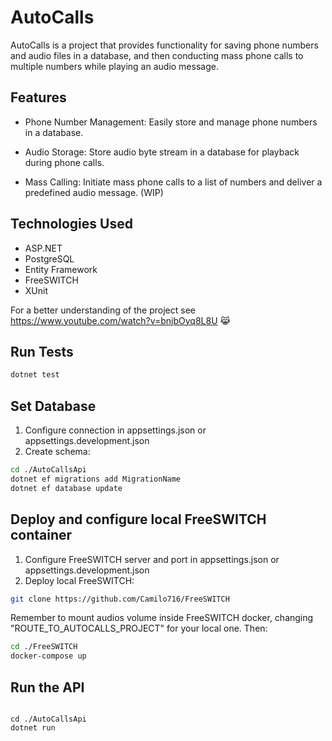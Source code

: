 # AutoCalls

AutoCalls is a project that provides functionality for saving phone numbers and audio files in a database, and then conducting mass phone calls to multiple numbers while playing an audio message.

## Features

- Phone Number Management: Easily store and manage phone numbers in a database.

- Audio Storage: Store audio byte stream in a database for playback during phone calls.

- Mass Calling: Initiate mass phone calls to a list of numbers and deliver a predefined audio message. (WIP)

## Technologies Used

- ASP.NET
- PostgreSQL
- Entity Framework
- FreeSWITCH
- XUnit

For a better understanding of the project see <https://www.youtube.com/watch?v=bnjbOyq8L8U> 😹

## Run Tests

``` bash
dotnet test
```

## Set Database

1. Configure connection in appsettings.json or appsettings.development.json
2. Create schema:

``` bash
cd ./AutoCallsApi 
dotnet ef migrations add MigrationName
dotnet ef database update
```

## Deploy and configure local FreeSWITCH container

1. Configure FreeSWITCH server and port in appsettings.json or appsettings.development.json
2. Deploy local FreeSWITCH:

```bash
git clone https://github.com/Camilo716/FreeSWITCH
```

Remember to mount audios volume inside FreeSWITCH docker, changing "ROUTE_TO_AUTOCALLS_PROJECT" for your local one. Then:

```bash
cd ./FreeSWITCH
docker-compose up
```


## Run the API
```

cd ./AutoCallsApi
dotnet run
```
